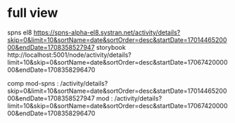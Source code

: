
# full view
spns el8
  https://spns-alpha-el8.systran.net/activity/details?skip=0&limit=10&sortName=date&sortOrder=desc&startDate=1701446520000&endDate=1708358527947
storybook 
http://localhost:5001/node/activity/details?limit=10&skip=0&sortName=date&sortOrder=desc&startDate=1706742000000&endDate=1708358296470

comp 
mod-spns : /activity/details?skip=0&limit=10&sortName=date&sortOrder=desc&startDate=1701446520000&endDate=1708358527947
mod :      /activity/details?limit=10&skip=0&sortName=date&sortOrder=desc&startDate=1706742000000&endDate=1708358296470
